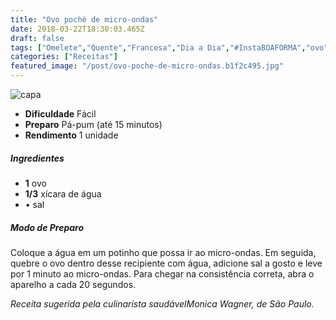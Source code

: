 ```yaml
---
title: "Ovo poché de micro-ondas"
date: 2018-03-22T18:30:03.465Z
draft: false
tags: ["Omelete","Quente","Francesa","Dia a Dia","#InstaBOAFORMA","ovo","Ovos","receita","receita fácil","receita leve","Receitas"]
categories: ["Receitas"]
featured_image: "/post/ovo-poche-de-micro-ondas.b1f2c495.jpg"
---
```


![capa](/post/ovo-poche-de-micro-ondas.b1f2c495.jpg)

*   **Dificuldade** Fácil
*   **Preparo** Pá-pum (até 15 minutos)
*   **Rendimento** 1 unidade

##### Ingredientes

*   **1** ovo
*   **1/3** xícara de água
*   • sal

##### Modo de Preparo

Coloque a água em um potinho que possa ir ao micro-ondas. Em seguida, quebre o ovo dentro desse recipiente com água, adicione sal a gosto e leve por 1 minuto ao micro-ondas. Para chegar na consistência correta, abra o aparelho a cada 20 segundos.

_Receita sugerida pela culinarista saudávelMonica Wagner, de São Paulo._
